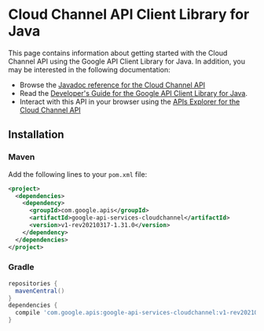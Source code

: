 # Cloud Channel API Client Library for Java



This page contains information about getting started with the Cloud Channel API
using the Google API Client Library for Java. In addition, you may be interested
in the following documentation:

* Browse the [Javadoc reference for the Cloud Channel API][javadoc]
* Read the [Developer's Guide for the Google API Client Library for Java][google-api-client].
* Interact with this API in your browser using the [APIs Explorer for the Cloud Channel API][api-explorer]

## Installation

### Maven

Add the following lines to your `pom.xml` file:

```xml
<project>
  <dependencies>
    <dependency>
      <groupId>com.google.apis</groupId>
      <artifactId>google-api-services-cloudchannel</artifactId>
      <version>v1-rev20210317-1.31.0</version>
    </dependency>
  </dependencies>
</project>
```

### Gradle

```gradle
repositories {
  mavenCentral()
}
dependencies {
  compile 'com.google.apis:google-api-services-cloudchannel:v1-rev20210317-1.31.0'
}
```

[javadoc]: https://googleapis.dev/java/google-api-services-cloudchannel/latest/index.html
[google-api-client]: https://github.com/googleapis/google-api-java-client/
[api-explorer]: https://developers.google.com/apis-explorer/#p/cloudchannel/v1/
